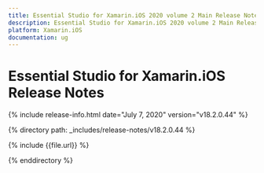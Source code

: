 ```yaml
---
title: Essential Studio for Xamarin.iOS 2020 volume 2 Main Release Notes  
description: Essential Studio for Xamarin.iOS 2020 volume 2 Main Release Notes  
platform: Xamarin.iOS
documentation: ug
---
```


# Essential Studio for Xamarin.iOS  Release Notes  

{% include release-info.html date="July 7, 2020"  version="v18.2.0.44" %} 


{% directory path: _includes/release-notes/v18.2.0.44 %}

{% include {{file.url}} %}

{% enddirectory %}